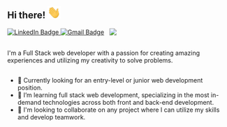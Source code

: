## Hi there! <img src="https://raw.githubusercontent.com/ABSphreak/ABSphreak/master/gifs/Hi.gif" width="30px">

<img align='right' src='https://art.pixilart.com/sr2712ab0b35ecd.gif' width='270'>

<a href="https://www.linkedin.com/in/gabriel-moises-alves">
  <img src="https://img.shields.io/badge/LinkedIn-0077B5?style=for-the-badge&logo=linkedin&logoColor=white" alt="LinkedIn Badge" width="85">
</a>
<a href="gabrielmoisesalves18@gmail.com">
  <img src="https://img.shields.io/badge/Gmail-D14836?style=for-the-badge&logo=gmail&logoColor=white" alt="Gmail Badge" width="65">
</a>

<br> <!-- Add this line for separation -->
I'm a Full Stack web developer with a passion for creating amazing experiences and utilizing my creativity to solve problems.
##
- 👀 Currently looking for an entry-level or junior web development position.
- 🌱 I’m learning full stack web development, specializing in the most in-demand technologies across both front and back-end development. 
- 💞️ I'm looking to collaborate on any project where I can utilize my skills and develop teamwork.


<!---
gabrielmoisesa/gabrielmoisesa is a ✨ special ✨ repository because its `README.md` (this file) appears on your GitHub profile.
You can click the Preview link to take a look at your changes.
--->
